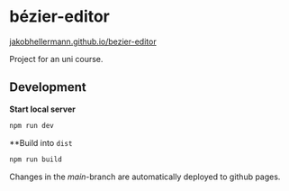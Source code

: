 # bézier-editor

[jakobhellermann.github.io/bezier-editor](https://jakobhellermann.github.io/bezier-editor)

Project for an uni course.

## Development

**Start local server**
```sh
npm run dev
```

**Build into `dist`
```sh
npm run build
```

Changes in the _main_-branch are automatically deployed to github pages.